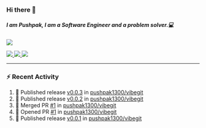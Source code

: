 ### Hi there 👋

##### I am Pushpak, I am a Software Engineer and a problem solver.💻

<a href='https://twitter.com/pushpak1300'><a href="https://pushpak1300.me/" target="_blank">
  <img src="https://img.shields.io/badge/website-%23E34F26.svg?&style=for-the-badge" />
</a> 
 
 <a href="https://twitter.com/pushpak1300" target="_blank">
  <img src="https://img.shields.io/badge/twitter-%231DA1F2.svg?&style=for-the-badge&logo=twitter&logoColor=white" />
</a> 

<a href="https://www.linkedin.com/in/pushpak-c-286b17b1/" target="_blank">
  <img src="https://img.shields.io/badge/linkedin-%230077B5.svg?&style=for-the-badge&logo=linkedin&logoColor=white" />
</a> 

<a href="https://dev.to/pushpak1300/" target="_blank">
  <img src="http://img.shields.io/badge/dev.to-gray?style=for-the-badge&logo=dev.to&?logoColor=white?logoWidth=100?label=" />
</a> 


</p>

---

### ⚡ Recent Activity

<!--START_SECTION:activity-->
1. 🚀 Published release [v0.0.3](https://github.com/pushpak1300/vibegit/releases/tag/v0.0.3) in [pushpak1300/vibegit](https://github.com/pushpak1300/vibegit)
2. 🚀 Published release [v0.0.2](https://github.com/pushpak1300/vibegit/releases/tag/v0.0.2) in [pushpak1300/vibegit](https://github.com/pushpak1300/vibegit)
3. 🎉 Merged PR [#1](https://github.com/pushpak1300/vibegit/pull/1) in [pushpak1300/vibegit](https://github.com/pushpak1300/vibegit)
4. 💪 Opened PR [#1](https://github.com/pushpak1300/vibegit/pull/1) in [pushpak1300/vibegit](https://github.com/pushpak1300/vibegit)
5. 🚀 Published release [v0.0.1](https://github.com/pushpak1300/vibegit/releases/tag/v0.0.1) in [pushpak1300/vibegit](https://github.com/pushpak1300/vibegit)
<!--END_SECTION:activity-->
